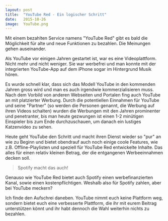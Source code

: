 ```yaml
---
layout: post
title:  "YouTube Red - Ein logischer Schritt"
date:   2015-10-26
image:  YouTube.png
---
```


<p class="intro"><span class="dropcap">M</span>it einem bezahlten Service namens "YouTube Red" gibt es bald die Möglichkeit für alte und neue Funktionen zu bezahlen. Die Meinungen gehen auseinander.</p>

Als YouTube vor einigen Jahren gestartet ist, war es eine Videoplattform. Nicht mehr und nicht weniger. Sie war werbefrei und man konnte mit der integrierten YouTube-App auf dem iPhone sogar im Hintergrund Musik hören.

Es wurde schnell klar, dass sich das Modell YouTube in den kommenden Jahren gross wird und man es auch irgendwie kommerzialisieren muss. Nach dem Vorbild von anderen Webseiten und Portalen fing auch YouTube an mit platzierter Werbung. Durch die potentiellen Einnahmen für YouTube und seine "Partner" (so werden die Personen genannt, die Werbung auf ihren Videos schalten) wurden die Werbungen mit den Jahren prominenter und penetranter, bis man heute gezwungen ist einen 1-2 minütigen Einspieler bis zum Ende durchzuschauen, um danach ein lustiges Katzenvideo zu sehen.

Heute geht YouTube den Schritt und macht ihren Dienst wieder so "pur" an wie zu Beginn und bietet obendrauf auch noch einige coole Features, wie z.B. Offline-Playlisten und speziell für YouTube Red entwickelte Inhalte. Das alles für einen relativ kleinen Betrag, der die entgangenen Werbeeinnahmen decken soll.

> Spotify macht das auch!

Genauso wie YouTube Red bietet auch Spotify einen werbefinanzierten Kanal, sowie einen kostenpflichtigen. Weshalb also für Spotify zahlen, aber bei YouTube meckern?

Ich finde den Aufschrei daneben. YouTube nimmt euch keine Plattform weg, sondern bietet euch eine verbesserte Plattform, die ihr mit eurem Beitrag unterstützen könnt und ihr habt dennoch die Wahl weiterhin nichts zu bezahlen.

